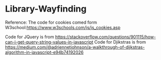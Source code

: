 # Library-Wayfinding
Reference: The code for cookies comed form W3school:https://www.w3schools.com/js/js_cookies.asp

Code for JQuery is from https://stackoverflow.com/questions/901115/how-can-i-get-query-string-values-in-javascript
Code for Djikstras is from https://medium.com/@adriennetjohnson/a-walkthrough-of-dijkstras-algorithm-in-javascript-e94b74192026

